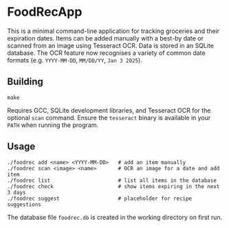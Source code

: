 # FoodRecApp

This is a minimal command-line application for tracking groceries and their
expiration dates. Items can be added manually with a best-by date or scanned
from an image using Tesseract OCR. Data is stored in an SQLite database.
The OCR feature now recognises a variety of common date formats (e.g.
`YYYY-MM-DD`, `MM/DD/YY`, `Jan 3 2025`).

## Building

```
make
```

Requires GCC, SQLite development libraries, and Tesseract OCR for the optional
`scan` command. Ensure the `tesseract` binary is available in your `PATH` when
running the program.

## Usage

```
./foodrec add <name> <YYYY-MM-DD>   # add an item manually
./foodrec scan <image> <name>       # OCR an image for a date and add item
./foodrec list                      # list all items in the database
./foodrec check                     # show items expiring in the next 3 days
./foodrec suggest                   # placeholder for recipe suggestions
```

The database file `foodrec.db` is created in the working directory on first run.
